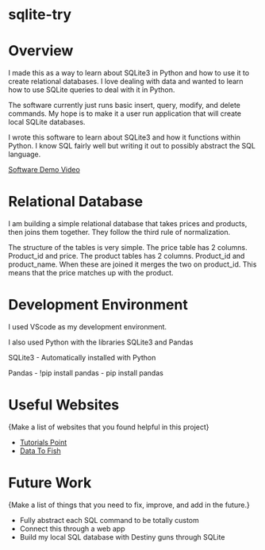 # sqlite-try


# Overview

I made this as a way to learn about SQLite3 in Python and how to use it to create relational databases. I love dealing with data and wanted to learn how to use SQLite queries to deal with it in Python.

The software currently just runs basic insert, query, modify, and delete commands. My hope is to make it a user run application that will create local SQLite databases.

I wrote this software to learn about SQLite3 and how it functions within Python. I know SQL fairly well but writing it out to possibly abstract the SQL language.

[Software Demo Video](http://youtube.link.goes.here)

# Relational Database

I am building a simple relational database that takes prices and products, then joins them together. They follow the third rule of normalization. 

The structure of the tables is very simple. The price table has 2 columns. Product_id and price. The product tables has 2 columns. Product_id and product_name. When these are joined it merges the two on product_id. This means that the price matches up with the product.

# Development Environment

I used VScode as my development environment. 

I also used Python with the libraries SQLite3 and Pandas

SQLite3 - Automatically installed with Python

Pandas - !pip install pandas - pip install pandas

# Useful Websites

{Make a list of websites that you found helpful in this project}
* [Tutorials Point](https://www.tutorialspoint.com/sqlite/sqlite_update_query.htm)
* [Data To Fish](https://datatofish.com/create-database-python-using-sqlite3/)

# Future Work

{Make a list of things that you need to fix, improve, and add in the future.}
* Fully abstract each SQL command to be totally custom
* Connect this through a web app
* Build my local SQL database with Destiny guns through SQLite
